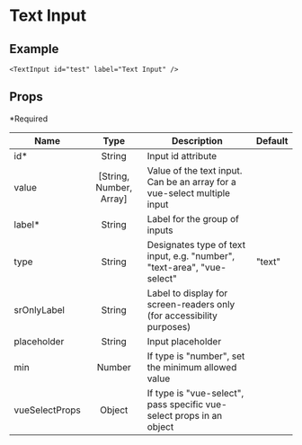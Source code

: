 # Text Input

## Example

```vue
<TextInput id="test" label="Text Input" />
```

<TextInput id="test" label="Text Input" />

## Props

\*Required

| Name           |          Type           | Description                                                              | Default |
| -------------- | :---------------------: | ------------------------------------------------------------------------ | ------- |
| id\*           |         String          | Input id attribute                                                       |         |
| value          | [String, Number, Array] | Value of the text input. Can be an array for a vue-select multiple input |         |
| label\*        |         String          | Label for the group of inputs                                            |         |
| type           |         String          | Designates type of text input, e.g. "number", "text-area", "vue-select"  | "text"  |
| srOnlyLabel    |         String          | Label to display for screen-readers only (for accessibility purposes)    |         |
| placeholder    |         String          | Input placeholder                                                        |         |
| min            |         Number          | If type is "number", set the minimum allowed value                       |         |
| vueSelectProps |         Object          | If type is "vue-select", pass specific vue-select props in an object     |         |
